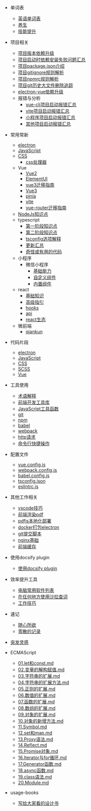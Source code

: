 - 单词表
  - [英语单词表](dicts/dict.md)
  - [养生](dicts/养生.md)
  - [技能提升](dicts/技能提升.md)

- 项目相关
  - [项目版本依赖升级](usage-project/项目版本升级.md)
  - [项目启动时依赖安装失败问题汇总](usage-project/项目启动安装依赖失败问题汇总.md)
  - [项目package.json介绍](usage-project/项目package.json介绍.md)
  - [项目gitignore规则解析](usage-project/gitignore规则.md)
  - [项目npmrc规则解析](usage-project/npmrc规则.md)
  - [项目git历史大文件删除追踪](usage-project/git历史大文件删除追踪.md)
  - [electron-vue依赖升级](usage-project/electron-vue依赖升级.md)
  - 报错与分析
    - [vue-cli项目启动报错汇总](usage-project/项目启动报错汇总-vue-cli.md)
    - [vite项目启动报错汇总](usage-project/项目启动报错汇总-vite.md)
    - [小程序项目启动报错汇总](usage-project/项目启动报错汇总-小程序.md)
    - [其他项目启动报错汇总](usage-project/项目启动报错汇总-其他.md)

- 常用常新
  - [electron](usage-frame/electron知识.md)
  - [JavaScript](usage-frame/JavaScript知识点.md)
  - [CSS](usage-frame/CSS知识点.md)
    - [css处理器](usage-frame/CSS处理器.md)
  - Vue
    - [Vue2](usage-frame/Vue2知识点.md)
    - [ElementUI](usage-frame/elementui知识点)
    - [vue3迁移指南](usage-frame/vue3迁移指南.md)
    - [Vue3](usage-frame/vue3知识点及其代码.md)
    - [pinia](usage-frame/Pinia.md)
    - [vite](usage-frame/vite.md)
    - [vue-router迁移指南](usage-frame/vue-router迁移指南.md)
  - [NodeJs知识点](usage-frame/nodejs知识点.md)
  - typescript
    - [第一阶段知识点](usage-frame/typescript/typescript一期知识点.md)
    - [第二阶段知识点](usage-frame/typescript/typescript二期知识点.md)
    - [tsconfig选项解释](usage-frame/typescript/tsconfig.md)
    - [更新汇总](usage-frame/typescript/typescript更新汇总.md)
    - [奇怪或有用的代码](usage-frame/typescript/typescript-code.md)
  - 小程序
    - 微信小程序
      - [基础能力](usage-frame/wechat-mini-program/基础能力.md)
      - [自定义组件](usage-frame/wechat-mini-program/自定义组件.md)
      - [内置组件](usage-frame/wechat-mini-program/组件.md)
  - react
    - [基础知识](usage-frame/react/react.md)
    - [高级指引](usage-frame/react/高级指引.md)
    - [hooks](usage-frame/react/hooks.md)
    - [api](usage-frame/react/api.md)
    - [react生态](usage-frame/react/react生态.md)
  - 微前端
    - [qiankun](usage-frame/qiankun.md)

- 代码片段
  - [electron](code-frames/electron.md)
  - [JavaScript](code-frames/JavaScript.md)
  - [CSS](code-frames/CSS.md)
  - [SCSS](code-frames/SCSS.md)
  - [Vue](code-frames/Vue.md)

- 工具使用
  - [术语解释](usage-tool/术语解释.md)
  - [前端开发工具库](usage-tool/前端开发工具库.md)
  - [JavaScript工具函数](usage-tool/JavaScript工具函数.md)
  - [git](usage-tool/git操作.md)
  - [npm](usage-tool/npm操作.md)
  - [babel](usage-tool/babel操作.md)
  - [webpack](usage-tool/webpack操作.md)
  - [http请求](usage-tool/http请求.md)
  - [命令行快捷操作](usage-tool/命令行快捷操作.md)

- 配置文件
  - [vue.config.js](usage-config/vue.config.js.md)
  - [webpack.config.js](usage-config/webpack.config.js.md)
  - [babel.config.js](usage-config/babel.config.js.md)
  - [tsconfig.json](usage-config/tsconfig.json.md)
  - [eslintrc.js](usage-config/eslintrc.js.md)

- 其他工作相关
  - [vscode技巧](usage-other/vscode代码格式化.md)
  - [前端渲染pdf](usage-other/前端渲染pdf.md)
  - [pdfjs本地化部署](usage-other/pdfjs本地部署.md)
  - [docker打包electron](usage-other/Linux-docker打包electron.md)
  - [git提交脚本](usage-other/gitCommit.md)
  - [nginx基础](usage-tool/nginx基础.md)
  - [前端缓存](usage-tool/前端缓存.md)

- 使用docsify plugin
  - [使用docsify plugin](usage-tool/usage-docsify-plugin.md)

- 效率提升工具
  - [电脑常用软件列表](usage-work-tool/电脑常用软件列表.md)
  - [在任何地方使用沙拉查词](usage-work-tool/沙拉查词.md)
  - [工作技巧](usage-work-tool/工作技巧.md)

- 速记
  - [随心所欲](usage-interview/quick-look.md)
  - [零散的记录](usage-interview/零散的记录.md)

- [突发灵感](usage-inspiration/inspiration.md)

- ECMAScript
  - [01.let和const.md](usage-ECMAScript/01.let和const.md)
  - [02.变量的解构赋值.md](usage-ECMAScript/02.变量的解构赋值.md)
  - [03.字符串的扩展.md](usage-ECMAScript/03.字符串的扩展.md)
  - [04.字符串的扩展方法.md](usage-ECMAScript/04.字符串的扩展方法.md)
  - [05.正则的扩展.md](usage-ECMAScript/05.正则的扩展.md)
  - [06.数值的扩展.md](usage-ECMAScript/06.数值的扩展.md)
  - [07.函数的扩展.md](usage-ECMAScript/07.函数的扩展.md)
  - [08.数组的扩展.md](usage-ECMAScript/08.数组的扩展.md)
  - [09.对象的扩展.md](usage-ECMAScript/09.对象的扩展.md)
  - [10.对象的新增方法.md](usage-ECMAScript/10.对象的新增方法.md)
  - [11.Symbol.md](usage-ECMAScript/11.Symbol.md)
  - [12.set和map.md](usage-ECMAScript/12.set和map.md)
  - [13.Proxy语法.md](usage-ECMAScript/13.Proxy语法.md)
  - [14.Reflect.md](usage-ECMAScript/14.Reflect.md)
  - [15.Promise对象.md](usage-ECMAScript/15.Promise对象.md)
  - [16.Iterator与for循环.md](usage-ECMAScript/16.Iterator与for循环.md)
  - [17.Generator函数.md](usage-ECMAScript/17.Generator函数.md)
  - [18.async函数.md](usage-ECMAScript/18.async函数.md)
  - [19.class语法.md](usage-ECMAScript/19.class语法.md)
  - [20.Module.md](usage-ECMAScript/20.Module.md)

- usage-books
  - [写给大家看的设计书](usage-books/写给大家看的设计书.md)

